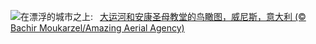 ![](https://www.bing.com/th?id=OHR.VeniceAerial_ZH-CN4070720525_UHD.jpg&w=1000)在漂浮的城市之上:&nbsp;&ensp;[大运河和安康圣母教堂的鸟瞰图，威尼斯，意大利 (© Bachir Moukarzel/Amazing Aerial Agency)](https://www.bing.com/th?id=OHR.VeniceAerial_ZH-CN4070720525_UHD.jpg)
<br><br/>
